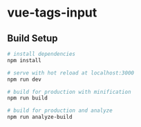 # vue-tags-input

## Build Setup

``` bash
# install dependencies
npm install

# serve with hot reload at localhost:3000
npm run dev

# build for production with minification
npm run build

# build for production and analyze
npm run analyze-build
```
